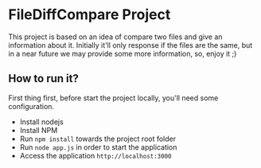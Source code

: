 # FileDiffCompare Project

This project is based on an idea of compare two files and give
an information about it. Initially it'll only response if the files are the same, but
 in a near future we may provide some more information, so, enjoy it ;)

## How to run it?

First thing first, before start the project locally, you'll need some configuration.

- Install nodejs
- Install NPM
- Run ``npm install`` towards the project root folder
- Run ``node app.js`` in order to start the application
- Access the application ``http://localhost:3000``